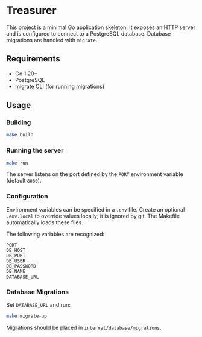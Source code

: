 # Treasurer

This project is a minimal Go application skeleton. It exposes an HTTP server and is configured to connect to a PostgreSQL database. Database migrations are handled with `migrate`.

## Requirements
- Go 1.20+
- PostgreSQL
- [migrate](https://github.com/golang-migrate/migrate) CLI (for running migrations)

## Usage

### Building

```bash
make build
```

### Running the server

```bash
make run
```

The server listens on the port defined by the `PORT` environment variable (default `8080`).

### Configuration

Environment variables can be specified in a `.env` file. Create an optional `.env.local` to override values locally; it is ignored by git. The Makefile automatically loads these files.

The following variables are recognized:

```
PORT
DB_HOST
DB_PORT
DB_USER
DB_PASSWORD
DB_NAME
DATABASE_URL
```

### Database Migrations

Set `DATABASE_URL` and run:

```bash
make migrate-up
```

Migrations should be placed in `internal/database/migrations`.

